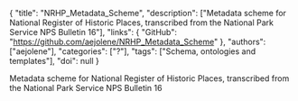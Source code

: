 {
  "title": "NRHP_Metadata_Scheme",
  "description": ["Metadata scheme for National Register of Historic Places, transcribed from the National Park Service NPS Bulletin 16"],
  "links": {
    "GitHub": "https://github.com/aejolene/NRHP_Metadata_Scheme"
  },
  "authors": ["aejolene"],
  "categories": ["?"],
  "tags": ["Schema, ontologies and templates"],
  "doi": null
}

<!-- Generated by csv2md.R – do not edit by hand -->

Metadata scheme for National Register of Historic Places, transcribed from the National Park Service NPS Bulletin 16